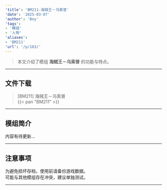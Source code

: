 ```yaml
---
'title': 'BM211-海贼王－乌索普'
'date': '2025-03-07'
'author': 'Bny'
'tags':
- '模组'
- '人物'
'aliases':
- 'BM211'
'url': '/p/163/'
---
```


> 本文介绍了模组 **海贼王－乌索普** 的功能与特点。

---

## 文件下载

> [BM211] 海贼王－乌索普  
{{< pan "BM211" >}}  

---

## 模组简介

>  
内容有待更新...  

---

## 注意事项

>  
为避免损坏存档，使用前请备份游戏数据。  
可能与其他模组存在冲突，建议单独测试。  

---

